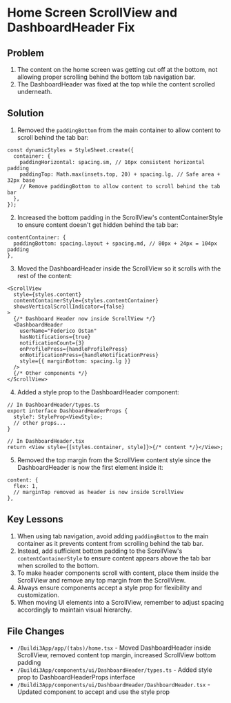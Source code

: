 # Home Screen ScrollView and DashboardHeader Fix

## Problem

1. The content on the home screen was getting cut off at the bottom, not allowing proper scrolling behind the bottom tab navigation bar.
2. The DashboardHeader was fixed at the top while the content scrolled underneath.

## Solution

1. Removed the `paddingBottom` from the main container to allow content to scroll behind the tab bar:

```tsx
const dynamicStyles = StyleSheet.create({
  container: {
    paddingHorizontal: spacing.sm, // 16px consistent horizontal padding
    paddingTop: Math.max(insets.top, 20) + spacing.lg, // Safe area + 32px base
    // Remove paddingBottom to allow content to scroll behind the tab bar
  },
});
```

2. Increased the bottom padding in the ScrollView's contentContainerStyle to ensure content doesn't get hidden behind the tab bar:

```tsx
contentContainer: {
  paddingBottom: spacing.layout + spacing.md, // 80px + 24px = 104px padding
},
```

3. Moved the DashboardHeader inside the ScrollView so it scrolls with the rest of the content:

```tsx
<ScrollView
  style={styles.content}
  contentContainerStyle={styles.contentContainer}
  showsVerticalScrollIndicator={false}
>
  {/* Dashboard Header now inside ScrollView */}
  <DashboardHeader
    userName="Federico Ostan"
    hasNotifications={true}
    notificationCount={3}
    onProfilePress={handleProfilePress}
    onNotificationPress={handleNotificationPress}
    style={{ marginBottom: spacing.lg }}
  />
  {/* Other components */}
</ScrollView>
```

4. Added a style prop to the DashboardHeader component:

```tsx
// In DashboardHeader/types.ts
export interface DashboardHeaderProps {
  style?: StyleProp<ViewStyle>;
  // other props...
}

// In DashboardHeader.tsx
return <View style={[styles.container, style]}>{/* content */}</View>;
```

5. Removed the top margin from the ScrollView content style since the DashboardHeader is now the first element inside it:

```tsx
content: {
  flex: 1,
  // marginTop removed as header is now inside ScrollView
},
```

## Key Lessons

1. When using tab navigation, avoid adding `paddingBottom` to the main container as it prevents content from scrolling behind the tab bar.
2. Instead, add sufficient bottom padding to the ScrollView's `contentContainerStyle` to ensure content appears above the tab bar when scrolled to the bottom.
3. To make header components scroll with content, place them inside the ScrollView and remove any top margin from the ScrollView.
4. Always ensure components accept a style prop for flexibility and customization.
5. When moving UI elements into a ScrollView, remember to adjust spacing accordingly to maintain visual hierarchy.

## File Changes

- `/Buildi3App/app/(tabs)/home.tsx` - Moved DashboardHeader inside ScrollView, removed content top margin, increased ScrollView bottom padding
- `/Buildi3App/components/ui/DashboardHeader/types.ts` - Added style prop to DashboardHeaderProps interface
- `/Buildi3App/components/ui/DashboardHeader/DashboardHeader.tsx` - Updated component to accept and use the style prop
